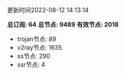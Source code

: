 更新时间2022-08-12 14:13:14

**总订阅: 64**
**总节点: 9489**
**有效节点: 2018**
- trojan节点: 89
- v2ray节点: 1635
- ss节点: 290
- ssr节点: 4
